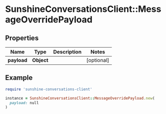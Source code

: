 # SunshineConversationsClient::MessageOverridePayload

## Properties

| Name | Type | Description | Notes |
| ---- | ---- | ----------- | ----- |
| **payload** | **Object** |  | [optional] |

## Example

```ruby
require 'sunshine-conversations-client'

instance = SunshineConversationsClient::MessageOverridePayload.new(
  payload: null
)
```

